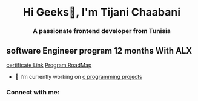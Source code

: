 <h1 align="center">Hi Geeks👋, I'm Tijani Chaabani</h1>
<h3 align="center">A passionate frontend developer from Tunisia</h3>

## software Engineer program 12 months With ALX  
[certificate Link](https://intranet.alxswe.com/certificates/92BpYSeNz7)
[Program RoadMap](https://ibb.co/album/jHVM37)




- 🔭 I’m currently working on [c programming projects](https://github.com/dev-tch/alx-low_level_programming)

<h3 align="left">Connect with me:</h3>
<p align="left">
</p>

<!--
**dev-tch/dev-tch** is a ✨ _special_ ✨ repository because its `README.md` (this file) appears on your GitHub profile.

Here are some ideas to get you started:

- 🔭 I’m currently working on ...
- 🌱 I’m currently learning ...
- 👯 I’m looking to collaborate on ...
- 🤔 I’m looking for help with ...
- 💬 Ask me about ...
- 📫 How to reach me: ...
- 😄 Pronouns: ...
- ⚡ Fun fact: ...
-->
